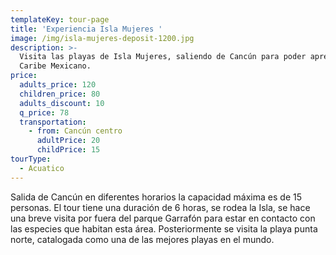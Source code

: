 ```yaml
---
templateKey: tour-page
title: 'Experiencia Isla Mujeres '
image: /img/isla-mujeres-deposit-1200.jpg
description: >-
  Visita las playas de Isla Mujeres, saliendo de Cancún para poder apreciar el
  Caribe Mexicano.
price:
  adults_price: 120
  children_price: 80
  adults_discount: 10
  q_price: 78
  transportation:
    - from: Cancún centro
      adultPrice: 20
      childPrice: 15
tourType:
  - Acuatico
---
```

Salida de Cancún en diferentes horarios la capacidad máxima es de 15 personas. El tour tiene una duración de 6 horas, se rodea la Isla, se hace una breve visita por fuera del parque Garrafón para estar en contacto con las especies que habitan esta área. Posteriormente se visita la playa punta norte, catalogada como una de las mejores playas en el mundo.
